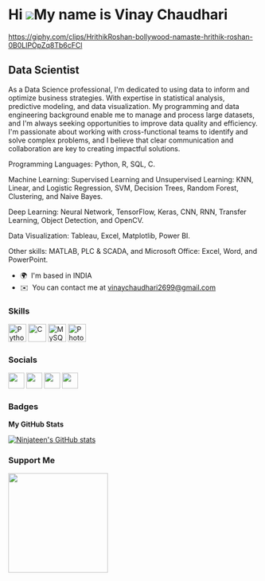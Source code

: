 Hi ![](https://user-images.githubusercontent.com/18350557/176309783-0785949b-9127-417c-8b55-ab5a4333674e.gif)My name is Vinay Chaudhari
=======================================================================================================================================
https://giphy.com/clips/HrithikRoshan-bollywood-namaste-hrithik-roshan-0B0LlPOpZq8Tb6cFCl


Data Scientist
--------------

As a Data Science professional, I'm dedicated to using data to inform and optimize business strategies. With expertise in statistical analysis, predictive modeling, and data visualization. My programming and data engineering background enable me to manage and process large datasets, and I'm always seeking opportunities to improve data quality and efficiency. I'm passionate about working with cross-functional teams to identify and solve complex problems, and I believe that clear communication and collaboration are key to creating impactful solutions. 

Programming Languages: Python, R, SQL, C. 

Machine Learning: Supervised Learning and Unsupervised Learning: KNN, Linear, and Logistic Regression, SVM, Decision Trees, Random Forest, Clustering, and Naive Bayes. 

Deep Learning: Neural Network, TensorFlow, Keras, CNN, RNN, Transfer Learning, Object Detection, and OpenCV.

Data Visualization: Tableau, Excel, Matplotlib, Power BI. 

Other skills: MATLAB, PLC & SCADA, and Microsoft Office: Excel, Word, and PowerPoint.

* 🌍  I'm based in INDIA
* ✉️  You can contact me at [vinaychaudhari2699@gmail.com](mailto:vinaychaudhari2699@gmail.com)

### Skills


<p align="left">
<a href="https://www.python.org/" target="_blank" rel="noreferrer"><img src="https://raw.githubusercontent.com/danielcranney/readme-generator/main/public/icons/skills/python-colored.svg" width="36" height="36" alt="Python" /></a>
<a href="https://docs.microsoft.com/en-us/cpp/?view=msvc-170" target="_blank" rel="noreferrer"><img src="https://raw.githubusercontent.com/danielcranney/readme-generator/main/public/icons/skills/c-colored.svg" width="36" height="36" alt="C" /></a>
<a href="https://www.mysql.com/" target="_blank" rel="noreferrer"><img src="https://raw.githubusercontent.com/danielcranney/readme-generator/main/public/icons/skills/mysql-colored.svg" width="36" height="36" alt="MySQL" /></a>
<a href="https://www.adobe.com/uk/products/photoshop.html" target="_blank" rel="noreferrer"><img src="https://raw.githubusercontent.com/danielcranney/readme-generator/main/public/icons/skills/photoshop-colored.svg" width="36" height="36" alt="Photoshop" /></a>
</p>


### Socials

<p align="left"> <a href="https://www.github.com/Ninjateen" target="_blank" rel="noreferrer"><img src="https://raw.githubusercontent.com/danielcranney/readme-generator/main/public/icons/socials/github.svg" width="32" height="32" /></a> <a href="http://www.instagram.com/vinay.chaudhari_/?next=%2F" target="_blank" rel="noreferrer"><img src="https://raw.githubusercontent.com/danielcranney/readme-generator/main/public/icons/socials/instagram.svg" width="32" height="32" /></a> <a href="https://www.linkedin.com/in/vinay-chaudhari-120386187/" target="_blank" rel="noreferrer"><img src="https://raw.githubusercontent.com/danielcranney/readme-generator/main/public/icons/socials/linkedin.svg" width="32" height="32" /></a> <a href="http://www.medium.com/@vinaychaudhari2699" target="_blank" rel="noreferrer"><img src="https://raw.githubusercontent.com/danielcranney/readme-generator/main/public/icons/socials/medium.svg" width="32" height="32" /></a></p>

### Badges

<b>My GitHub Stats</b>

<a href="http://www.github.com/Ninjateen"><img src="https://github-readme-stats.vercel.app/api?username=Ninjateen&show_icons=true&hide=&count_private=true&title_color=0891b2&text_color=ffffff&icon_color=0891b2&bg_color=1c1917&hide_border=true&show_icons=true" alt="Ninjateen's GitHub stats" /></a>

### Support Me

<a href="https://www.buymeacoffee.com/Ninjateen"><img src="https://cdn.buymeacoffee.com/buttons/v2/default-yellow.png" width="200" /></a>
